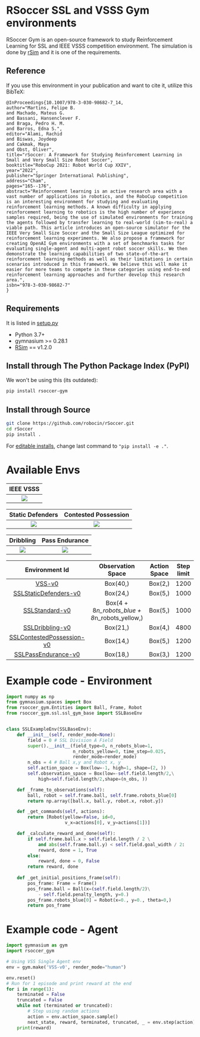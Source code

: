 # RSoccer SSL and VSSS Gym environments

RSoccer Gym is an open-source framework to study Reinforcement Learning for SSL and IEEE VSSS competition environment. The simulation is done by [rSim](https://github.com/robocin/rsim) and it is one of the requirements.

## Reference

If you use this environment in your publication and want to cite it, utilize this BibTeX:

```
@InProceedings{10.1007/978-3-030-98682-7_14,
author="Martins, Felipe B.
and Machado, Mateus G.
and Bassani, Hansenclever F.
and Braga, Pedro H. M.
and Barros, Edna S.",
editor="Alami, Rachid
and Biswas, Joydeep
and Cakmak, Maya
and Obst, Oliver",
title="rSoccer: A Framework for Studying Reinforcement Learning in Small and Very Small Size Robot Soccer",
booktitle="RoboCup 2021: Robot World Cup XXIV",
year="2022",
publisher="Springer International Publishing",
address="Cham",
pages="165--176",
abstract="Reinforcement learning is an active research area with a vast number of applications in robotics, and the RoboCup competition is an interesting environment for studying and evaluating reinforcement learning methods. A known difficulty in applying reinforcement learning to robotics is the high number of experience samples required, being the use of simulated environments for training the agents followed by transfer learning to real-world (sim-to-real) a viable path. This article introduces an open-source simulator for the IEEE Very Small Size Soccer and the Small Size League optimized for reinforcement learning experiments. We also propose a framework for creating OpenAI Gym environments with a set of benchmarks tasks for evaluating single-agent and multi-agent robot soccer skills. We then demonstrate the learning capabilities of two state-of-the-art reinforcement learning methods as well as their limitations in certain scenarios introduced in this framework. We believe this will make it easier for more teams to compete in these categories using end-to-end reinforcement learning approaches and further develop this research area.",
isbn="978-3-030-98682-7"
}
```

## Requirements
It is listed in [setup.py](setup.py)
- Python 3.7+
- gymnasium >= 0.28.1
- [RSim](https://github.com/robocin/rSim) == v1.2.0
## Install through The Python Package Index (PyPI)
We won't be using this (its outdated): 
```bash
pip install rsoccer-gym
```
## Install through Source
```bash
git clone https://github.com/robocin/rSoccer.git
cd rSoccer
pip install .
```
For [editable installs](https://setuptools.pypa.io/en/latest/userguide/development_mode.html), change last command to `"pip install -e ."`.
# Available Envs

IEEE VSSS                  |
:-------------------------:|
![](.github/resources/vss.gif)     |

 Static Defenders          |  Contested Possession     |
:-------------------------:|:-------------------------:|
  ![](.github/resources/static.gif)     |![](.github/resources/contested_possession.gif) |

Dribbling          |  Pass Endurance     |
:-------------------------:|:-------------------------:|
 ![](.github/resources/dribbling.gif)|![](.github/resources/pass_endurance.gif) |

|       Environment Id                                                       | Observation Space | Action Space | Step limit |
|:--------------------------------------------------------------------------:|:-----------------:|:------------:|:----------:|
|[VSS-v0](rsoccer_gym/vss/README.md#vss-v0)                                       |      Box(40,)     |    Box(2,)   |    1200    |
|[SSLStaticDefenders-v0](rsoccer_gym/ssl/README.md#sslstaticdefenders-v0)         |      Box(24,)     |    Box(5,)   |    1000    |
|[SSLStandard-v0](rsoccer_gym/ssl/README.md#sslstandard-v0)             |      Box(4 + 8*n_robots_blue + 8*n_robots_yellow,)     |    Box(5,)   |    1000    |
|[SSLDribbling-v0](rsoccer_gym/ssl/README.md#ssldribbling-v0)                     |      Box(21,)     |    Box(4,)   |    4800    |
|[SSLContestedPossession-v0](rsoccer_gym/ssl/README.md#sslcontestedpossession-v0) |      Box(14,)     |    Box(5,)   |    1200    |
|[SSLPassEndurance-v0](rsoccer_gym/ssl/README.md#sslpassendurance-v0)             |      Box(18,)     |    Box(3,)   |    1200    |

# Example code - Environment

```python
import numpy as np
from gymnasium.spaces import Box
from rsoccer_gym.Entities import Ball, Frame, Robot
from rsoccer_gym.ssl.ssl_gym_base import SSLBaseEnv


class SSLExampleEnv(SSLBaseEnv):
    def __init__(self, render_mode=None):
        field = 0 # SSL Division A Field
        super().__init__(field_type=0, n_robots_blue=1,
                         n_robots_yellow=0, time_step=0.025,
                         render_mode=render_mode)
        n_obs = 4 # Ball x,y and Robot x, y
        self.action_space = Box(low=-1, high=1, shape=(2, ))
        self.observation_space = Box(low=-self.field.length/2,\
            high=self.field.length/2,shape=(n_obs, ))

    def _frame_to_observations(self):
        ball, robot = self.frame.ball, self.frame.robots_blue[0]
        return np.array([ball.x, ball.y, robot.x, robot.y])

    def _get_commands(self, actions):
        return [Robot(yellow=False, id=0,
                      v_x=actions[0], v_y=actions[1])]

    def _calculate_reward_and_done(self):
        if self.frame.ball.x > self.field.length / 2 \
            and abs(self.frame.ball.y) < self.field.goal_width / 2:
            reward, done = 1, True
        else:
            reward, done = 0, False
        return reward, done
    
    def _get_initial_positions_frame(self):
        pos_frame: Frame = Frame()
        pos_frame.ball = Ball(x=(self.field.length/2)\
            - self.field.penalty_length, y=0.)
        pos_frame.robots_blue[0] = Robot(x=0., y=0., theta=0,)
        return pos_frame

```

# Example code - Agent

```python
import gymnasium as gym
import rsoccer_gym

# Using VSS Single Agent env
env = gym.make('VSS-v0', render_mode="human")

env.reset()
# Run for 1 episode and print reward at the end
for i in range(1):
    terminated = False
    truncated = False
    while not (terminated or truncated):
        # Step using random actions
        action = env.action_space.sample()
        next_state, reward, terminated, truncated, _ = env.step(action)
    print(reward)
```

